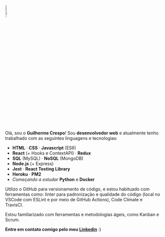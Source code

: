 <a href="https://www.linkedin.com/in/guicrespo/">
  <img src="https://devicons.github.io/devicon/devicon.git/icons/linkedin/linkedin-plain-wordmark.svg" alt="Linkedin logo"
	title="Linkedin Guilherme Crespo" width="10%" height="auto" />
</a>

Olá, sou o **Guilherme Crespo**! Sou **desenvolvedor web** e atualmente tenho trabalhado com as seguintes linguagens e tecnologias:

- **HTML** · **CSS** · **Javascript** (ES6)
- **React** (+ Hooks e ContextAPI) · **Redux**
- **SQL** (MySQL) · **NoSQL** (MongoDB)
- **Node.js** (+ Express)
- **Jest** · **React Testing Library**
- **Heroku** · **PM2**
- *Começando a estudar* **Python** e **Docker**

Utilizo o GitHub para versionamento de código, e estou habituado com ferramentas como: linter para padronização e qualidade do código (local no VSCode com ESLint e por meio de GitHub Actions), Code Climate e TravisCI.

Estou familiarizado com ferramentas e metodologias ágeis, como Kanban e Scrum.

**Entre em contato comigo pelo meu [Linkedin](https://www.linkedin.com/in/guicrespo/ "Linkedin Guilherme Crespo")** :)
